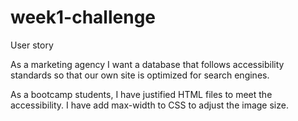 # week1-challenge
User story 

As a marketing agency
I want a database that follows accessibility standards so that 
our own site is optimized for search engines.

As a bootcamp students,
I have justified HTML files to meet the accessibility. 
I have add max-width to CSS to adjust the image size. 
